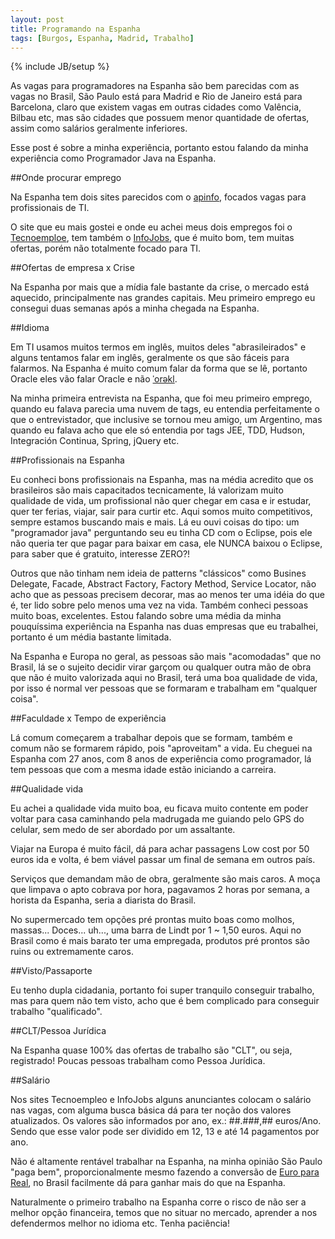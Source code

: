 ```yaml
--- 
layout: post
title: Programando na Espanha
tags: [Burgos, Espanha, Madrid, Trabalho]
---
```

{% include JB/setup %}

As vagas para programadores na Espanha são bem parecidas com as vagas no Brasil, São Paulo está para Madrid e Rio de Janeiro está para Barcelona, claro que existem vagas em outras cidades como Valência, Bilbau etc, mas são cidades que possuem menor quantidade de ofertas, assim como salários geralmente inferiores.

Esse post é sobre a minha experiência, portanto estou falando da minha experiência como Programador Java na Espanha.

##Onde procurar emprego

Na Espanha tem dois sites parecidos com o [apinfo](http://www.apinfo.com), focados vagas para profissionais de TI.

O site que eu mais gostei e onde eu achei meus dois empregos foi o [Tecnoemploe](http://www.tecnoempleo.com), tem também o [InfoJobs](http://www.infojobs.net), que é muito bom, tem muitas ofertas, porém não totalmente focado para TI.

##Ofertas de empresa x Crise

Na Espanha por mais que a mídia fale bastante da crise, o mercado está aquecido, principalmente nas grandes capitais. Meu primeiro emprego eu consegui duas semanas após a minha chegada na Espanha.

##Idioma

Em TI usamos muitos termos em inglês, muitos deles "abrasileirados" e alguns tentamos falar em inglês, geralmente os que são fáceis para falarmos. Na Espanha é muito comum falar da forma que se lê, portanto Oracle eles vão falar Oracle e não [ˈorəkl](http://www.thefreedictionary.com/oracle).

Na minha primeira entrevista na Espanha, que foi meu primeiro emprego, quando eu falava parecia uma nuvem de tags, eu entendia perfeitamente o que o entrevistador, que inclusive se tornou meu amigo, um Argentino, mas quando eu falava acho que ele só entendia por tags JEE, TDD, Hudson, Integración Continua, Spring, jQuery etc.

##Profissionais na Espanha

Eu conheci bons profissionais na Espanha, mas na média acredito que os brasileiros são mais capacitados tecnicamente, lá valorizam muito qualidade de vida, um profissional não quer chegar em casa e ir estudar, quer ter ferias, viajar, sair para curtir etc. Aqui somos muito competitivos, sempre estamos buscando mais e mais. Lá eu ouvi coisas do tipo: um "programador java" perguntando seu eu tinha CD com o Eclipse, pois ele não queria ter que pagar para baixar em casa, ele NUNCA baixou o Eclipse, para saber que é gratuito, interesse ZERO?!

Outros que não tinham nem ideia de patterns "clássicos" como Busines Delegate, Facade, Abstract Factory, Factory Method, Service Locator, não acho que as pessoas precisem decorar, mas ao menos ter uma idéia do que é, ter lido sobre pelo menos uma vez na vida. Também conheci pessoas muito boas, excelentes. Estou falando sobre uma média da minha pouquíssima experiência na Espanha nas duas empresas que eu trabalhei, portanto é um média bastante limitada.

Na Espanha e Europa no geral, as pessoas são mais "acomodadas" que no Brasil, lá se o sujeito decidir virar garçom ou qualquer outra mão de obra que não é muito valorizada aqui no Brasil, terá uma boa qualidade de vida, por isso é normal ver pessoas que se formaram e trabalham em "qualquer coisa".

##Faculdade x Tempo de experiência

Lá comum começarem a trabalhar depois que se formam, também e comum não se formarem rápido, pois "aproveitam" a vida. Eu cheguei na Espanha com 27 anos, com 8 anos de experiência como programador, lá tem pessoas que com a mesma idade estão iniciando a carreira.

##Qualidade vida

Eu achei a qualidade vida muito boa, eu ficava muito contente em poder voltar para casa caminhando pela madrugada me guiando pelo GPS do celular, sem medo de ser abordado por um assaltante.

Viajar na Europa é muito fácil, dá para achar passagens Low cost por 50 euros ida e volta, é bem viável passar um final de semana em outros país.

Serviços que demandam mão de obra, geralmente são mais caros. A moça que limpava o apto cobrava por hora, pagavamos 2 horas por semana, a horista da Espanha, seria a diarista do Brasil.

No supermercado tem opções pré prontas muito boas como molhos, massas... Doces... uh..., uma barra de Lindt por 1 ~ 1,50 euros. Aqui no Brasil como é mais barato ter uma empregada, produtos pré prontos são ruins ou extremamente caros.

##Visto/Passaporte

Eu tenho dupla cidadania, portanto foi super tranquilo conseguir trabalho, mas para quem não tem visto, acho que é bem complicado para conseguir trabalho "qualificado".

##CLT/Pessoa Jurídica

Na Espanha quase 100% das ofertas de trabalho são "CLT", ou seja, registrado! Poucas pessoas trabalham como Pessoa Jurídica.

##Salário

Nos sites Tecnoempleo e InfoJobs alguns anunciantes colocam o salário nas vagas, com alguma busca básica dá para ter noção dos valores atualizados. Os valores são informados por ano, ex.: ##.###,## euros/Ano. Sendo que esse valor pode ser dividido em 12, 13 e até 14 pagamentos por ano.

Não é altamente rentável trabalhar na Espanha, na minha opinião São Paulo "paga bem", proporcionalmente mesmo fazendo a conversão de [Euro para Real](http://www.google.com.br/search?q=1+euros+to+real&amp;ie=utf-8&amp;oe=utf-8&amp;aq=t&amp;rls=org.mozilla:en-US:official&amp;client=firefox-a), no Brasil facilmente dá para ganhar mais do que na Espanha.

Naturalmente o primeiro trabalho na Espanha corre o risco de não ser a melhor opção financeira, temos que no situar no mercado, aprender a nos defendermos melhor no idioma etc. Tenha paciência!
